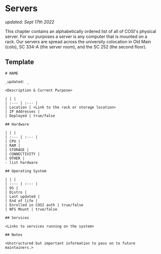 # Servers

_updated: Sept 17th 2022_

This chapter contains an alphabetically ordered list of all of COSI's physical server. For our purposes a server is any computer that is mounted on a rack. Our servers are spread across the university colocation in Old Main (colo), SC 334-A (the server room), and the SC 252 (the second floor).

## Template

```text
# NAME

_updated: _

<Description & Current Purpose>

| | |
| :--- | :--- |
| Location | <Link to the rack or storage location>
| IP Addresses |
| Deployed | true/false

## Hardware

| | |
| :--- | :--- |
| CPU |
| RAM |
| STORAGE |
| CONNECTIVITY |
| OTHER |
- list hardware

## Operating System

| | |
| :--- | :--- |
| OS |
| Distro | 
| Last updated | 
| End of life | 
| Enrolled in COSI auth | true/false
| NFS Mount | true/false

## Services

<Links to services running on the system>

## Notes

<Unstructured but important information to pass on to future maintainers.>
```

